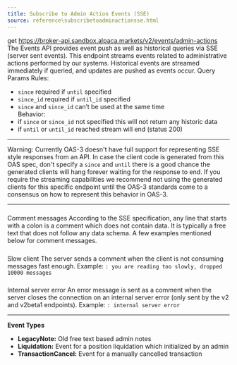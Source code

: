 ```yaml
---
title: Subscribe to Admin Action Events (SSE)
source: reference\subscribetoadminactionsse.html
---
```


get https://broker-api.sandbox.alpaca.markets/v2/events/admin-actions
The Events API provides event push as well as historical queries via SSE (server sent events).
This endpoint streams events related to administrative actions performed by our systems.
Historical events are streamed immediately if queried, and updates are pushed as events occur.
Query Params Rules:
* `since` required if `until` specified
* `since_id` required if `until_id` specified
* `since` and `since_id` can’t be used at the same time  
Behavior:
* if `since` or `since_id` not specified this will not return any historic data
* if `until` or `until_id` reached stream will end (status 200)
* * *
Warning: Currently OAS-3 doesn't have full support for representing SSE style responses from an API.
In case the client code is generated from this OAS spec, don't specify a `since` and `until` there is a good chance the generated clients will hang forever waiting for the response to end.
If you require the streaming capabilities we recommend not using the generated clients for this specific endpoint until the OAS-3 standards come to a consensus on how to represent this behavior in OAS-3.
* * *
### 
Comment messages
[](subscribetoadminactionsse.html#comment-messages)
According to the SSE specification, any line that starts with a colon is a comment which does not contain data. It is typically a free text that does not follow any data schema. A few examples mentioned below for comment messages.
##### 
Slow client
[](subscribetoadminactionsse.html#slow-client)
The server sends a comment when the client is not consuming messages fast enough. Example: `: you are reading too slowly, dropped 10000 messages`
##### 
Internal server error
[](subscribetoadminactionsse.html#internal-server-error)
An error message is sent as a comment when the server closes the connection on an internal server error (only sent by the v2 and v2beta1 endpoints). Example: `: internal server error`
* * *
**Event Types**
* **LegacyNote:** Old free text based admin notes
* **Liquidation:** Event for a position liquidation which initialized by an admin
* **TransactionCancel:** Event for a manually cancelled transaction
